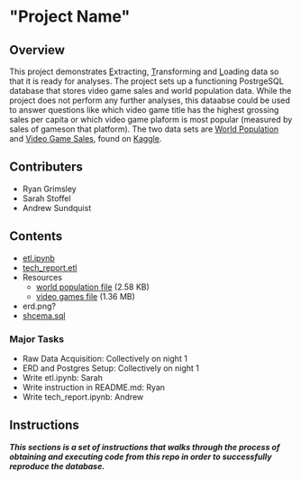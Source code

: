 # "Project Name"
## Overview
This project demonstrates <u>E</u>xtracting, <u>T</u>ransforming and <u>L</u>oading data so that it is ready for analyses. The project sets up a functioning PostrgeSQL database that  stores video game sales and world population data. While the project does not perform any further analyses, this dataabse could be used to answer questions like which video game title has the  highest grossing sales per capita or which video game plaform is most popular (measured by sales of gameson that platform). The two data sets are [World Population](https://www.kaggle.com/datasets/iamsouravbanerjee/world-population-dataset) and [Video Game Sales](https://www.kaggle.com/datasets/gregorut/videogamesales), found on [Kaggle](https://www.kaggle.com/). 
## Contributers
- Ryan Grimsley
- Sarah Stoffel
- Andrew Sundquist
## Contents
- [etl.ipynb](/etl.ipynb)
- [tech_report.etl](/tech_report.ipynb)
- Resources
    - [world population file](#link) (2.58 KB)
    - [video games file](#link) (1.36 MB)
- erd.png?
- [shcema.sql](/schema.sql)
### Major Tasks
- Raw Data Acquisition: Collectively on night 1
- ERD and Postgres Setup: Collectively on night 1
- Write etl.ipynb: Sarah
- Write instruction in README.md: Ryan
- Write tech_report.ipynb: Andrew
## Instructions
***This sections is a set of instructions that walks through the process of obtaining and executing code from this repo in order to successfully reproduce the database.***